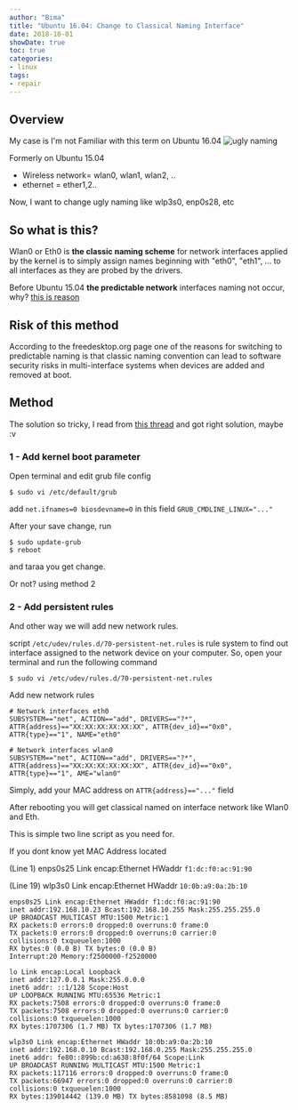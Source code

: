 ```yaml
---
author: "Bima"
title: "Ubuntu 16.04: Change to Classical Naming Interface"
date: 2018-10-01
showDate: true
toc: true
categories:
- linux
tags:
- repair
---
```


## Overview
My case is I'm not Familiar with this term on Ubuntu 16.04
![ugly naming](https://res.cloudinary.com/bimagv/image/upload/v1603376783/2018-10/01%20ubuntu%20change%20to%20classical%20naming%20interface/setting-classical-naming-interface-01_bxokmq.png)

Formerly on Ubuntu 15.04
* Wireless network= wlan0, wlan1, wlan2, ..
* ethernet = ether1,2..

Now, I want to change ugly naming like wlp3s0, enp0s28, etc



## So what is this?
Wlan0 or Eth0 is **the classic naming scheme** for network interfaces applied by the kernel is to simply assign names beginning with "eth0", "eth1", ... to all interfaces as they are probed by the drivers.

Before Ubuntu 15.04 **the predictable network** interfaces naming not occur, why? [this is reason](https://www.freedesktop.org/wiki/Software/systemd/PredictableNetworkInterfaceNames/)



## Risk of this method
According to the freedesktop.org page one of the reasons for switching to predictable naming is that classic naming convention can lead to software security risks in multi-interface systems when devices are added and removed at boot. 

## Method
The solution so tricky, I read from [this thread](https://askubuntu.com/questions/767786/changing-network-interfaces-name-ubuntu-16-04) and got right solution, maybe :v

### 1 - Add kernel boot parameter
Open terminal and edit grub file config

    $ sudo vi /etc/default/grub

add `net.ifnames=0 biosdevname=0` in this field `GRUB_CMDLINE_LINUX="..."` 

After your save change, run

    $ sudo update-grub
    $ reboot

and taraa you get change. 

Or not? using method 2

### 2 - Add persistent rules
And other way we will add new network rules.

script `/etc/udev/rules.d/70-persistent-net.rules` is rule system to find out interface assigned to the network device on your computer. So, open your terminal and run the following command

    $ sudo vi /etc/udev/rules.d/70-persistent-net.rules

Add new network rules

    # Network interfaces eth0
    SUBSYSTEM=="net", ACTION=="add", DRIVERS=="?*", ATTR{address}=="XX:XX:XX:XX:XX:XX", ATTR{dev_id}=="0x0", ATTR{type}=="1", NAME="eth0"

    # Network interfaces wlan0
    SUBSYSTEM=="net", ACTION=="add", DRIVERS=="?*", ATTR{address}=="XX:XX:XX:XX:XX:XX", ATTR{dev_id}=="0x0", ATTR{type}=="1", AME="wlan0"

Simply, add your MAC address on `ATTR{address}=="..."` field

After rebooting you will get classical named on interface network like Wlan0 and Eth.

This is simple two line script as you need for.

If you dont know yet MAC Address located

(Line 1) enps0s25 Link encap:Ethernet HWaddr `f1:dc:f0:ac:91:90`

(Line 19) wlp3s0 Link encap:Ethernet HWaddr `10:0b:a9:0a:2b:10`

    enps0s25 Link encap:Ethernet HWaddr f1:dc:f0:ac:91:90
    inet addr:192.168.10.23 Bcast:192.168.10.255 Mask:255.255.255.0
    UP BROADCAST MULTICAST MTU:1500 Metric:1
    RX packets:0 errors:0 dropped:0 overruns:0 frame:0
    TX packets:0 errors:0 dropped:0 overruns:0 carrier:0
    collisions:0 txqueuelen:1000
    RX bytes:0 (0.0 B) TX bytes:0 (0.0 B)
    Interrupt:20 Memory:f2500000-f2520000

    lo Link encap:Local Loopback
    inet addr:127.0.0.1 Mask:255.0.0.0
    inet6 addr: ::1/128 Scope:Host
    UP LOOPBACK RUNNING MTU:65536 Metric:1
    RX packets:7508 errors:0 dropped:0 overruns:0 frame:0
    TX packets:7508 errors:0 dropped:0 overruns:0 carrier:0
    collisions:0 txqueuelen:1000
    RX bytes:1707306 (1.7 MB) TX bytes:1707306 (1.7 MB)

    wlp3s0 Link encap:Ethernet HWaddr 10:0b:a9:0a:2b:10
    inet addr:192.168.0.10 Bcast:192.168.0.255 Mask:255.255.255.0
    inet6 addr: fe80::899b:cd:a638:8f0f/64 Scope:Link
    UP BROADCAST RUNNING MULTICAST MTU:1500 Metric:1
    RX packets:117116 errors:0 dropped:0 overruns:0 frame:0
    TX packets:66947 errors:0 dropped:0 overruns:0 carrier:0
    collisions:0 txqueuelen:1000
    RX bytes:139014442 (139.0 MB) TX bytes:8581098 (8.5 MB)
